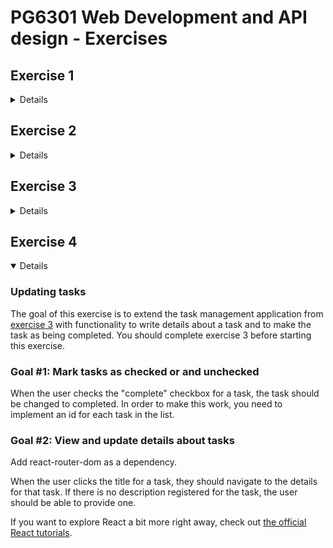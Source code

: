 # PG6301 Web Development and API design - Exercises

## Exercise 1

<details>

Good programming is about getting frequent feedback from what you are working on, both from team members and from programming tools.

Test-driven development is a method where the tools help you take small, quick steps and validate the work along the way.

Pair programming is a normal way of working where two programmers sit at the same machine, screen, keyboard, and mouse, and solve the task together.

Both methods are useful for quality, progress, and—perhaps most importantly—for making programming more fun.

In exercise 1, we will go through setting up the necessary tools to get started. We will then combine test-driven
development and pair programming to implement a program that converts a number to Roman numerals. For example, given
1999, the program should output "MCMXCIX".

For a full description of the coding problem,
see [Coding Dojo description of Roman Numerals](https://codingdojo.org/kata/RomanNumerals/)

### Step 1: Install and sign up for necessary tools

1. Install [NodeJS](https://nodejs.org/en/download/package-manager) (if you don't already have it)
2. Sign up for [GitHub student developer pack](https://education.github.com/pack/join) which gives you access to
   important resources like IntelliJ Ultimate and Heroku for free. Make sure to use your school email address for the
   registration.
3. Download [IntelliJ IDEA Ultimate](https://www.jetbrains.com/idea/download/). You can use a Trial license until your
   GitHub student pack is registered. You can then
   use [the IntelliJ student page](https://www.jetbrains.com/shop/eform/students)
   to get a long term license

### Step 2: Create a new project with NodeJS and Vitest

1. Find a partner
2. One of you should [create a new repository](https://github.com/new) on GitHub
3. Add your partner under Settings > Collaborator
4. In IntelliJ, select ☰ > File > New Project from Version Control and copy your new GitHub repo as the URL
5. Open the terminal Windows in IntelliJ
6. Create the `package.json` files for your Vitest tests to work
   1. `npm init -y`
   2. `npm install --save-dev vitest husky prettier`
   3. `npx husky init`
   4. `npm pkg set scripts.test="prettier --check ."`
   5. `npm pkg set scripts.test:watch="vitest --watch"`
7. Start running the tests: `npm run test:watch`

You should now see an error message saying "No test files found. You can change the file name pattern by pressing "p"".
This means that your tests are configured correctly.

### Step 3: Write your first failing test

1. Create a file named `romanNumerals.test.js`
   - The output from "vitest" should now say "No test suite found in file ...". This means that Vitest found the test
     file, but it was empty
2. Add code for your first test in `romanNumerals.test.js`

   ```js
   import { test, expect } from "vitest";

   test("1 in roman numerals is I", () => {
     expect(romanNumerals(1)).toBe("I");
   });
   ```

3. You should now receive the error message "ReferenceError: romanNumerals is not defined". This means that your test
   ran, but we haven't yet created the code for it to test
4. In IntelliJ, press F2 to select the next problem and `Alt-enter` (`opt-enter` on Mac) to get a quick fix. You can now
   select to create a new function.
5. Creating an empty function is fine. You test will fail with "AssertionError: expected undefined to be 'I' //
   Object.is equality"

This means that it is time to give control to your partner. You need to commit your code. In IntelliJ, you can select
☰ > Git > Git commit. However, when you try to commit, you will receive an error because Husky (which we installed
earlier)
is calling Prettier (which we installed earlier) to check that your code is formatted well.

In the terminal, write `npx prettier --write .` to reformat your code. You can now commit.

Select ☰ > Git > Push to push your changes to GitHub.

### Step 4: Make the test pass

The other programmer should now take over.

1. The other programmer should get the code to their computer from GitHub
2. In IntelliJ, select ☰ > File > New Project from Version Control and copy your GitHub repo as the URL
3. In the terminal, run `npm install`, then run `npm run test:watch`. You should now get a failing test
4. Implement the test as simply as possible: Just make `romanNumerals` always `return "I"`
5. You tests run green. You should now give each other a HIGH FIVE
6. Implement the second test:
   ```js
   test("2 in roman numerals is II", () => {
     expect(romanNumerals(2)).toBe("II");
   });
   ```
7. The test should fail with "AssertionError: expected 'I' to be 'II'"
8. Reformat you code with Prettier (if needed), git commit and git push

### Step 5: Ping-pong

The first programmer should now take over.

1. Use Git pull to get the failing test from GitHub. See that it is failing on your computer, too
2. Update `romanNumerals`: `if (number === 2) return "II";`
3. See the test pass
4. Add another test for 3 ("III")

Instead of running Prettier manually, you may want to install the Prettier plugin in IntelliJ: File > Settings
and select Plugins. Then go to Languages & frameworks > JavaScript > Prettier

Commit and push your code to GitHub

### Step 6: Refactoring towards of logic

The other programmer should take over.

1. Copy the line for dealing with 2 to also deal with 3 - this is the fastest way to get the test to green
2. See the test run green. Now you can refactor.
3. Instead of having a list of "ifs", make a loop that adds one "I" to the resulting value. Changing the working code is
   called "refactoring"
4. If you do it correctly, you tests will still pass
5. You can now add a test for 4 ("IV"). If you do it correctly, you will get the message "AssertionError: expected
   'IIII' to be 'IV'". This a satifying result as it is reflecting the current understanding in your code

Commit and push your code to GitHub and let your partner take over.

Continue creating new tests and pass control back and forth. If you do it smartly, your tests will probably continue
with 5, 6, then skip to 9, 10, 11 and then skip to 20

</details>

## Exercise 2

<details>

Programming tools allow you to collaborate safely and efficiently with other programmers. In this exercise, we will learn about GitHub Actions Workflows, Pull requests and Code reviews.

Make sure that you have followed Exercise 1 first, as Exercise 2 builds on what you learned before.

In this exercise, we will implement a program to calculate the scores of a [Yahtzee game](https://codingdojo.org/kata/Yahtzee/)

### Setup

1. Find a partner
2. One of you should [create a new repository](https://github.com/new) on GitHub
3. Add your partner under Settings > Collaborator
4. Create a NPM project with Vitest as in [exercise 1](#exercise-1)

### Implement the first rules of yahtzee

1. The first programmer should implement scoring of "chance":
   ```js
   test("scoring Chance add all dice", () => {
     expect(yatzeeScore("Chance", [1, 2, 3, 4, 5])).toBe(1 + 2 + 3 + 4 + 5);
   });
   ```
2. Once you see the test run and fail, commit and push the code
3. The other programmer should implement `yahtzeeScore` to make it pass
4. The other programmer should write a new test, for example to describe `Ones`
5. The first programmer should make `Ones` pass, then write another test for `Twos`
6. The other programmer should make `Twos` pass. **But wait with writing the next test**

### Implement GitHub Actions

GitHub Actions makes GitHub run verification steps and perform other actions each time you push a new version of the code. This can save you lots of trouble down the line.

1. On your repository in GitHub, choose Actions
2. Here, you are presented with starting points for GitHub Actions. Type `node.js` into the search field and select the workflow with the same name among those that show up
3. When you commit this workflow, the Action will start running on GitHub. Make sure you get it to run to green

### Pull request

You should now continue on the Yahtzee task, but first, create a new branch.

1. In IntelliJ, click the branch name ("main") on the toolbar and select "New Branch..." from the menu. Give the branch the name `feature/score-threes`
2. Implement the test and push
3. In GitHub, go to "Pull requests" and create a new pull request based on `feature/score-threes`
4. The other programmer than the one who created the Pull request should review the Pull request on GitHub and make a few comments
5. Merge the pull requests
6. In IntelliJ, once you pull the main branch, you should see the Pull request as a branch in the Git Window

### Repeat to learn

Create a branch for `feature/score-pair`, implement scoring pair in Yahtzee with two tests with different pairs. Then create a Pull request, do a code review and merge

### Complete the task

Talk among yourselves and review what is a good approach going forward. You have implemented a few Yahtzee rules. Which ones would you do next? What changes are needed to the code? Which branches would you like to create?

In GitHub, go to Issues and create a New issue for the tasks you are planning to execute.

This is a good time to test out working in parallel. Assign one issue to each of the programmers in the pair, complete some Yahtzee rules and create a Pull request each. Review and merge each other's pull request.

</details>

## Exercise 3

<details>

### The React todo-application

The main running exercise of this course is the classic "TODO" application. This is a very common example, and you can see lots of examples using this online. The application lets to users create tasks and mark them as complete. In addition, we will be adding details to the tasks and give access to tasks to other users.

Your application should have the following:

1. A list of checkboxes for all created tasks
2. An input field with a submit button to add a new task

### Before you begin

Make sure you have signed up for GitHub Education and installed NodeJS and IntelliJ.

### Getting started

1. Create a repository in GitHub. You can also create a subdirectory in an existing repository if you prefer
2. In the terminal, create a React project
   1. `npm init -y`
   2. `npm install -D husky prettier vite`
   3. `npm pkg set scripts.test="prettier --check ."`
   4. `npx husky init`
   5. `npm install react react-dom`
   6. `npm pkg set scripts.dev="vite"`
3. Go to http://localhost:5173 to see the Vite development server running. You will receive a 404 error as it is empty
4. Create a file named `index.html`:
   ```html
   <html lang="en">
     <body>
       <div id="root"></div>
     </body>
     <script src="src/main.jsx" type="module"></script>
   </html>
   ```
5. Create a file named `src/main.jsx`:

   ```jsx
   import React from "react";
   import { createRoot } from "react-dom/client";

   createRoot(document.getElementById("root")).render(<h1>Hello React</h1>);
   ```

6. If you refresh your browser, you will now see the message
7. Try to change the text "Hello React" in `src/main.jsx`. As you save, your browser should refresh automatically

If you want to explore React a bit more right away, check out the [official React tutorials](https://react.dev/learn).

### Create the React code for the todo application

At this point, your todo application should consist of two components:

- A list of tasks, backed by `const [tasks, setTasks] = useState([])`
- A form to create a new task, with the title backed by `const [title, setTitle] = useState("")`
- When submitting the form, you need to create a `onSubmit` handler which updates the `tasks` state

### Step 4: Competition

We need a logo for the course GitHub pages. Post your as a comment to [Course logo issue](https://github.com/kristiania-pg6301-2025/pg6301-frontend-programming/issues/12) and vote with emojiis on other entries. Despite knowing better from experience, I will let the democratic process decide on the logo.

</details>

## Exercise 4

<details open>

### Updating tasks

The goal of this exercise is to extend the task management application from [exercise 3](#exercise-3) with functionality
to write details about a task and to make the task as being completed. You should complete exercise 3 before starting this
exercise.

### Goal #1: Mark tasks as checked or and unchecked

When the user checks the "complete" checkbox for a task, the task should be changed to completed. In order
to make this work, you need to implement an id for each task in the list.

### Goal #2: View and update details about tasks

Add react-router-dom as a dependency.

When the user clicks the title for a task, they should navigate to the details for that task. If there is no
description registered for the task, the user should be able to provide one.

If you want to explore React a bit more right away, check out [the official React tutorials](https://react.dev/learn/tutorial-tic-tac-toe).

</details>
